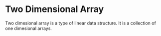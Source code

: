 # Two Dimensional Array

Two dimesional array is a type of linear data structure. It is a collection of one dimesional arrays.
